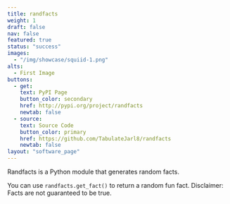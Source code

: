 ```yaml
---
title: randfacts
weight: 1
draft: false
nav: false
featured: true
status: "success"
images:
  - "/img/showcase/squiid-1.png"
alts:
  - First Image
buttons:
  - get:
    text: PyPI Page
    button_color: secondary
    href: http://pypi.org/project/randfacts
    newtab: false
  - source:
    text: Source Code
    button_color: primary
    href: https://github.com/TabulateJarl8/randfacts
    newtab: false
layout: "software_page"
---
```


Randfacts is a Python module that generates random facts.

You can use `randfacts.get_fact()` to return a random fun fact. Disclaimer: Facts are not guaranteed to be true.
